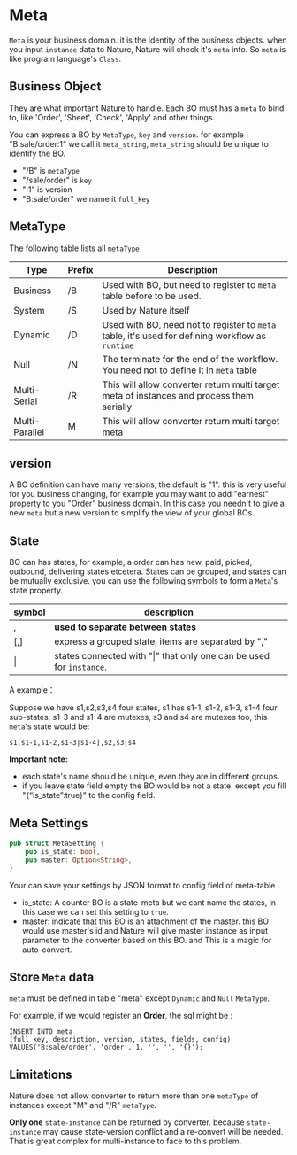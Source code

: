 # Meta

`Meta` is your business domain. it is the identity of the business objects. when you input `instance` data to Nature, Nature will check it's `meta` info. So `meta` is like program language's `Class`.

## Business Object

They are what important Nature to handle. Each BO must has a `meta` to bind to, like 'Order', 'Sheet', 'Check', 'Apply' and other things.

You can express a BO by `MetaType`, `key` and `version`. for example :  "B:sale/order:1" we call it `meta_string`,  `meta_string` should be unique to identify the BO.

- "/B" is `metaType`
- "/sale/order" is `key`
- ":1" is version
- "B:sale/order" we name it `full_key`

## MetaType

The following table lists all `metaType`

| Type           | Prefix | Description                                                  |
| -------------- | ------ | ------------------------------------------------------------ |
| Business       | /B     | Used with BO, but need to register to `meta` table before to be used. |
| System         | /S     | Used by Nature itself                                        |
| Dynamic        | /D     | Used with BO, need not to register to `meta` table, it's used for defining workflow as `runtime` |
| Null           | /N     | The terminate for the end of the workflow. You need not to define it in `meta` table |
| Multi-Serial   | /R     | This will allow  converter return multi target meta of instances and process them serially |
| Multi-Parallel | M     | This will allow  converter return multi target meta |

## version

A BO definition can have many versions, the default is "1". this is very useful for you business changing, for example you may want to add "earnest" property to you "Order" business domain. In this case you needn't to give a new `meta` but a new version to simplify the view of your global BOs.

## State

BO can has states, for example, a order can has new, paid, picked, outbound, delivering states etcetera.  States can be grouped,  and states can be mutually exclusive. you can use the following symbols to form a `Meta`'s state property.

| symbol | description                                                  |
| ------ | ------------------------------------------------------------ |
| ,      | **used to separate between states**                          |
| [,]    | express a grouped state, items are separated by ","          |
| \|     | states connected with "\|" that only one can be used for `instance`. |

A example：

Suppose we have s1,s2,s3,s4 four states, s1 has s1-1, s1-2, s1-3, s1-4 four sub-states, s1-3 and s1-4 are mutexes, s3 and s4 are mutexes too, this `meta`'s  state would be:

```
s1[s1-1,s1-2,s1-3|s1-4],s2,s3|s4
```

**Important note:** 

- each state's name should be unique, even they are in different groups.
- if you leave state field empty the BO would  be not a state. except you fill "{“is_state”:true}" to the config field.

## Meta Settings

```rust
pub struct MetaSetting {
    pub is_state: bool,
    pub master: Option<String>,
}
```

Your can save your settings by JSON format to config field of meta-table .

- is_state:  A counter BO is a state-meta but we cant name the states, in this case we can set this setting to `true`.
- master: indicate that this BO is an attachment of the master. this BO would use master's id and Nature will give master instance as input parameter to the converter based on this BO. and This is a magic for auto-convert.

## Store `Meta` data

`meta` must be defined in table "meta" except `Dynamic` and `Null` `MetaType`.

For example, if we would register an __Order__, the sql  might be :

```sqlite
INSERT INTO meta
(full_key, description, version, states, fields, config)
VALUES('B:sale/order', 'order', 1, '', '', '{}');
```

## Limitations

Nature does not allow converter to return more than one `metaType` of instances except "M" and "/R" `metaType`.

**Only one** `state-instance`  can be returned by converter. because `state-instance` may cause state-version conflict and a re-convert will be needed. That is great complex for multi-instance to face to this problem.